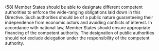 (58) Member States should be able to designate different competent authorities to enforce the wide-ranging obligations laid down in this Directive. Such authorities should be of a public nature guaranteeing their independence from economic actors and avoiding conflicts of interest. In accordance with national law, Member States should ensure appropriate financing of the competent authority. The designation of public authorities should not exclude delegation under the responsibility of the competent authority.